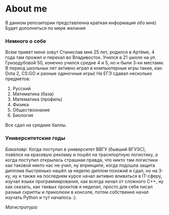 # About me #
В данном репозитории представленна краткая информация обо мне)
Будет дополняться по мере желания
### Немного о себе
Всем привет меня зовут Станислав мне 25 лет, родился в Артёме, 4 года там прожил и перехал во Владивосток. Учился в 21 школе на ул. Гризодубовой 50, конечно учился средне 4 и 5, но и были 3-ки местами.
В период школьных лет активно играл в компьютерные игры такие, как: Dota 2, CS:GO и разные одиночные игры)
На ЕГЭ сдавал несколько предметов:
1. Русский
2. Матиматика (база)
3. Математика (профиль)
4. Физика
5. Обществознание
6. Биология

Все сдал на средние баллы.
### Университетские годы
*Бакалавр:*
Когда поступал в университет ВВГУ (бывший ВГУЭС), повёлся на красивую рекламу и пошёл на траснпортную логистику, а когда поступил открылась страшная правда, что никто там логистики как таковой никто нас не учил, ну впринципе, когда подошла защита диплома быстренько нашёл за неделю диплом похожий и сдал, но на 3-ку, ну и также на последнем курсе начал активно вливаться в IT-сферу, изучал языки программирования, как всегда начал от сложного C++, ну как сказать, как таквых проектов я неделал, просто для себя писал разные скрипты и приколюхи в консоле, потом собственно начал изучать Python и тут началось :).

*Магистратура:*

